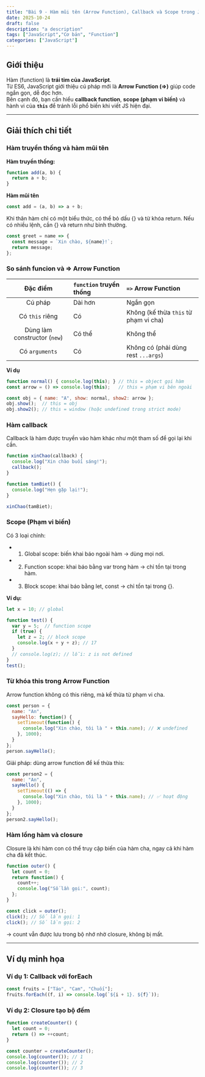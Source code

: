 ```yaml
---
title: "Bài 9 - Hàm mũi tên (Arrow Function), Callback và Scope trong JavaScript"
date: 2025-10-24
draft: false
description: "a description"
tags: ["JavaScript","Cơ bản", "Function"]
categories: ["JavaScript"]
---
```

## Giới thiệu
Hàm (function) là **trái tim của JavaScript**.  
Từ ES6, JavaScript giới thiệu cú pháp mới là **Arrow Function (=>)** giúp code ngắn gọn, dễ đọc hơn.  
Bên cạnh đó, bạn cần hiểu **callback function**, **scope (phạm vi biến)** và hành vi của **`this`** để tránh lỗi phổ biến khi viết JS hiện đại.

---

## Giải thích chi tiết

### Hàm truyền thống và hàm mũi tên
**Hàm truyền thống:**
```javascript
function add(a, b) {
  return a + b;
}
```
**Hàm mũi tên**
```javascript
const add = (a, b) => a + b;
```
Khi thân hàm chỉ có một biểu thức, có thể bỏ dấu {} và từ khóa return.
Nếu có nhiều lệnh, cần {} và return như bình thường.
```javascript
const greet = name => {
  const message = `Xin chào, ${name}!`;
  return message;
};
```

### So sánh funcion và => Arrow Function
| Đặc điểm | `function` truyền thống | `=>` Arrow Function |
|:--------:|:------------------------|:--------------------|
| Cú pháp | Dài hơn | Ngắn gọn |
| Có `this` riêng | Có | Không (kế thừa `this` từ phạm vi cha) |
| Dùng làm constructor (`new`) | Có thể | Không thể |
| Có `arguments` | Có | Không có  (phải dùng rest `...args`) |

**Ví dụ**
```javascript
function normal() { console.log(this); } // this = object gọi hàm
const arrow = () => console.log(this);   // this = phạm vi bên ngoài

const obj = { name: "A", show: normal, show2: arrow };
obj.show();  // this = obj
obj.show2(); // this = window (hoặc undefined trong strict mode)
```

### Hàm callback
Callback là hàm được truyền vào hàm khác như một tham số để gọi lại khi cần.
```javascript
function xinChao(callback) {
  console.log("Xin chào buổi sáng!");
  callback();
}

function tamBiet() {
  console.log("Hẹn gặp lại!");
}

xinChao(tamBiet);
```

### Scope (Phạm vi biến)
Có 3 loại chính:
- 1. Global scope: biến khai báo ngoài hàm → dùng mọi nơi.
- 2. Function scope: khai báo bằng var trong hàm → chỉ tồn tại trong hàm.
- 3. Block scope: khai báo bằng let, const → chỉ tồn tại trong {}.

**Ví dụ:**
```javascript
let x = 10; // global

function test() {
  var y = 5;  // function scope
  if (true) {
    let z = 2; // block scope
    console.log(x + y + z); // 17
  }
  // console.log(z); // lỗi: z is not defined
}
test();
```

### Từ khóa this trong Arrow Function
Arrow function không có this riêng, mà kế thừa từ phạm vi cha.
```javascript
const person = {
  name: "An",
  sayHello: function() {
    setTimeout(function() {
      console.log("Xin chào, tôi là " + this.name); // ❌ undefined
    }, 1000);
  }
};
person.sayHello();
```
Giải pháp: dùng arrow function để kế thừa this:
```javascript
const person2 = {
  name: "An",
  sayHello() {
    setTimeout(() => {
      console.log("Xin chào, tôi là " + this.name); // ✅ hoạt động
    }, 1000);
  }
};
person2.sayHello();
```

### Hàm lồng hàm và closure
Closure là khi hàm con có thể truy cập biến của hàm cha, ngay cả khi hàm cha đã kết thúc.
```javascript
function outer() {
  let count = 0;
  return function() {
    count++;
    console.log("Số lần gọi:", count);
  };
}

const click = outer();
click(); // Số lần gọi: 1
click(); // Số lần gọi: 2
```
→ count vẫn được lưu trong bộ nhớ nhờ closure, không bị mất.

---

## Ví dụ minh họa
### Ví dụ 1: Callback với forEach
```javascript
const fruits = ["Táo", "Cam", "Chuối"];
fruits.forEach((f, i) => console.log(`${i + 1}. ${f}`));
```

### Ví dụ 2: Closure tạo bộ đếm
```javascript
function createCounter() {
  let count = 0;
  return () => ++count;
}

const counter = createCounter();
console.log(counter()); // 1
console.log(counter()); // 2
console.log(counter()); // 3
```